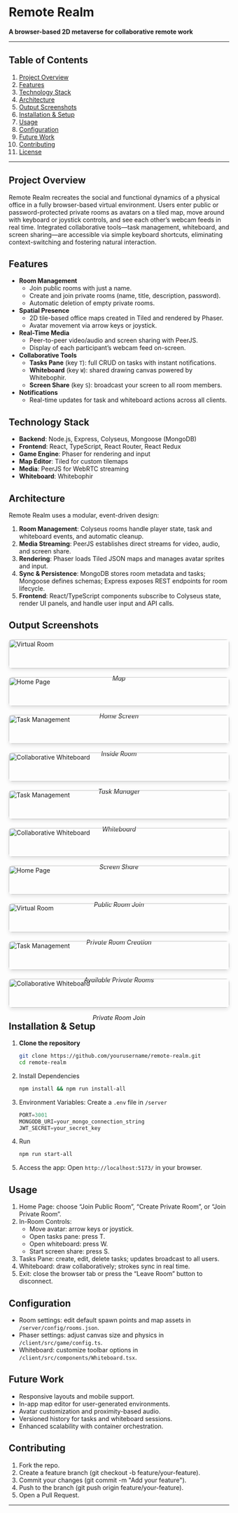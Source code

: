 # Remote Realm

**A browser-based 2D metaverse for collaborative remote work**

---

## Table of Contents
1. [Project Overview](#project-overview)
2. [Features](#features)
3. [Technology Stack](#technology-stack)
4. [Architecture](#architecture)
5. [Output Screenshots](#output-screenshots)
6. [Installation & Setup](#installation--setup)
7. [Usage](#usage)
8. [Configuration](#configuration)
9. [Future Work](#future-work)
10. [Contributing](#contributing)
11. [License](#license)

---

## Project Overview
Remote Realm recreates the social and functional dynamics of a physical office in a fully browser-based virtual environment. Users enter public or password-protected private rooms as avatars on a tiled map, move around with keyboard or joystick controls, and see each other’s webcam feeds in real time. Integrated collaborative tools—task management, whiteboard, and screen sharing—are accessible via simple keyboard shortcuts, eliminating context-switching and fostering natural interaction.

## Features
- **Room Management**
  - Join public rooms with just a name.
  - Create and join private rooms (name, title, description, password).
  - Automatic deletion of empty private rooms.
- **Spatial Presence**
  - 2D tile-based office maps created in Tiled and rendered by Phaser.
  - Avatar movement via arrow keys or joystick.
- **Real-Time Media**
  - Peer-to-peer video/audio and screen sharing with PeerJS.
  - Display of each participant’s webcam feed on-screen.
- **Collaborative Tools**
  - **Tasks Pane** (key `T`): full CRUD on tasks with instant notifications.
  - **Whiteboard** (key `W`): shared drawing canvas powered by Whitebophir.
  - **Screen Share** (key `S`): broadcast your screen to all room members.
- **Notifications**
  - Real-time updates for task and whiteboard actions across all clients.

## Technology Stack
- **Backend**: Node.js, Express, Colyseus, Mongoose (MongoDB)
- **Frontend**: React, TypeScript, React Router, React Redux
- **Game Engine**: Phaser for rendering and input
- **Map Editor**: Tiled for custom tilemaps
- **Media**: PeerJS for WebRTC streaming
- **Whiteboard**: Whitebophir

## Architecture
Remote Realm uses a modular, event-driven design:
1. **Room Management**: Colyseus rooms handle player state, task and whiteboard events, and automatic cleanup.
2. **Media Streaming**: PeerJS establishes direct streams for video, audio, and screen share.
3. **Rendering**: Phaser loads Tiled JSON maps and manages avatar sprites and input.
4. **Sync & Persistence**: MongoDB stores room metadata and tasks; Mongoose defines schemas; Express exposes REST endpoints for room lifecycle.
5. **Frontend**: React/TypeScript components subscribe to Colyseus state, render UI panels, and handle user input and API calls.

## Output Screenshots
<div class="screenshot-grid" style="display: grid; grid-template-columns: repeat(auto-fit, minmax(300px, 1fr)); gap: 20px; margin: 20px 0;">
    <div>
        <img src="assets/map.png" alt="Virtual Room" style="width: 100%; border-radius: 8px; box-shadow: 0 4px 8px rgba(0,0,0,0.1);">
        <p align="center"><em>Map</em></p>
    </div>    
    <div>
        <img src="assets/home_screen.png" alt="Home Page" style="width: 100%; border-radius: 8px; box-shadow: 0 4px 8px rgba(0,0,0,0.1);">
        <p align="center"><em>Home Screen</em></p>
    </div>
    <div>
        <img src="assets/2_participants.png" alt="Task Management" style="width: 100%; border-radius: 8px; box-shadow: 0 4px 8px rgba(0,0,0,0.1);">
        <p align="center"><em>Inside Room</em></p>
    </div>
    <div>
        <img src="assets/task_manager.png" alt="Collaborative Whiteboard" style="width: 100%; border-radius: 8px; box-shadow: 0 4px 8px rgba(0,0,0,0.1);">
        <p align="center"><em>Task Manager</em></p>
    </div>
    <div>
        <img src="assets/whiteboard.png" alt="Task Management" style="width: 100%; border-radius: 8px; box-shadow: 0 4px 8px rgba(0,0,0,0.1);">
        <p align="center"><em>Whiteboard</em></p>
    </div>
    <div>
        <img src="assets/share_screen.png" alt="Collaborative Whiteboard" style="width: 100%; border-radius: 8px; box-shadow: 0 4px 8px rgba(0,0,0,0.1);">
        <p align="center"><em>Screen Share</em></p>
    </div>
    <div>
        <img src="assets/public_room_join_form.png" alt="Home Page" style="width: 100%; border-radius: 8px; box-shadow: 0 4px 8px rgba(0,0,0,0.1);">
        <p align="center"><em>Public Room Join</em></p>
    </div>
    <div>
        <img src="assets/private_room_creation_form.png" alt="Virtual Room" style="width: 100%; border-radius: 8px; box-shadow: 0 4px 8px rgba(0,0,0,0.1);">
        <p align="center"><em>Private Room Creation</em></p>
    </div>
    <div>
        <img src="assets/private_room_list.png" alt="Task Management" style="width: 100%; border-radius: 8px; box-shadow: 0 4px 8px rgba(0,0,0,0.1);">
        <p align="center"><em>Available Private Rooms</em></p>
    </div>
    <div>
        <img src="assets/private_room_join_form.png" alt="Collaborative Whiteboard" style="width: 100%; border-radius: 8px; box-shadow: 0 4px 8px rgba(0,0,0,0.1);">
        <p align="center"><em>Private Room Join</em></p>
    </div>
</div>

## Installation & Setup
1. **Clone the repository**
   ```bash
   git clone https://github.com/yourusername/remote-realm.git
   cd remote-realm
   ```

2. Install Dependencies
    ```bash
    npm install && npm run install-all
    ```

3. Environment Variables:
    Create a ```.env``` file in ```/server```
    ```javascript
    PORT=3001
    MONGODB_URI=your_mongo_connection_string
    JWT_SECRET=your_secret_key
    ```

4. Run
    ```bash
    npm run start-all
    ```

5. Access the app: Open ```http://localhost:5173/``` in your browser.


## Usage
1. Home Page: choose “Join Public Room”, “Create Private Room”, or “Join Private Room”.
2. In-Room Controls:
    - Move avatar: arrow keys or joystick.
    - Open tasks pane: press T.
    - Open whiteboard: press W.
    - Start screen share: press S.
3. Tasks Pane: create, edit, delete tasks; updates broadcast to all users.
4. Whiteboard: draw collaboratively; strokes sync in real time.
5. Exit: close the browser tab or press the “Leave Room” button to disconnect.

## Configuration
- Room settings: edit default spawn points and map assets in ```/server/config/rooms.json```.
- Phaser settings: adjust canvas size and physics in ```/client/src/game/config.ts```.
- Whiteboard: customize toolbar options in ```/client/src/components/Whiteboard.tsx```.

## Future Work
- Responsive layouts and mobile support.
- In-app map editor for user-generated environments.
- Avatar customization and proximity-based audio.
- Versioned history for tasks and whiteboard sessions.
- Enhanced scalability with container orchestration.

## Contributing
1. Fork the repo.
2. Create a feature branch (git checkout -b feature/your-feature).
3. Commit your changes (git commit -m "Add your feature").
4. Push to the branch (git push origin feature/your-feature).
5. Open a Pull Request.
---
